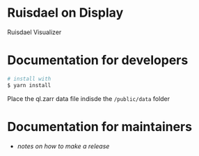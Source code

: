 # Ruisdael on Display

Ruisdael Visualizer

# Documentation for developers

```bash
# install with
$ yarn install
```

Place the ql.zarr data file indisde the `/public/data` folder

# Documentation for maintainers

- _notes on how to make a release_
